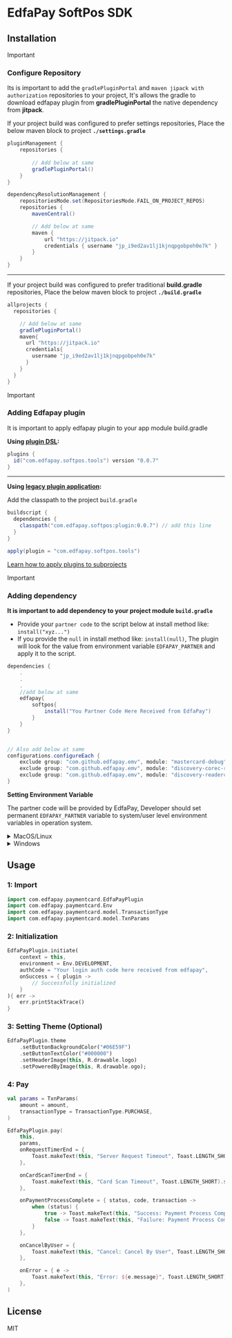 # EdfaPay SoftPos SDK

## Installation

> [!IMPORTANT]
> ### Configure Repository 
> Its is important to add the `gradlePluginPortal` and `maven jipack with authorization` repositories to your project, It's allows the gradle to download edfapay plugin from **gradlePluginPortal** the native dependency from **jitpack**.
>
> If your project build was configured to prefer settings repositories, Place the below maven block to project **`./settings.gradle`**
> ```groovy
> pluginManagement {
>     repositories {
>         
>         // Add below at same
>         gradlePluginPortal()
>     }
> }
>
> dependencyResolutionManagement {
>     repositoriesMode.set(RepositoriesMode.FAIL_ON_PROJECT_REPOS)
>     repositories {
>         mavenCentral()
>
>         // Add below at same
>         maven {
>             url "https://jitpack.io"
>             credentials { username "jp_i9ed2av1lj1kjnqpgobpeh0e7k" }
>         }
>     }
> }
> ```
>
> ***
>
> If your project build was configured to prefer traditional **build.gradle** repositories, Place the below maven block to project **`./build.gradle`**
> ```groovy
> allprojects {
>   repositories {
>
>     // Add below at same
>     gradlePluginPortal()
>     maven{
>       url "https://jitpack.io"
>       credentials{
>         username "jp_i9ed2av1lj1kjnqpgobpeh0e7k"
>       }
>     }
>   }
> }
> ```


> [!IMPORTANT]
> ### Adding Edfapay plugin
> It is important to apply edfapay plugin to your app module build.gradle
>
> **Using [plugin DSL](https://docs.gradle.org/current/userguide/plugins.html#sec:plugins_block):**
> ```groovy
> plugins {
>   id("com.edfapay.softpos.tools") version "0.0.7"
> }
> ```
>
> ***
>
> **Using [legacy plugin application](https://docs.gradle.org/current/userguide/plugins.html#sec:old_plugin_application):**
>
> Add the classpath to the project `build.gradle`
> ```groovy
> buildscript {
>   dependencies {
>     classpath("com.edfapay.softpos:plugin:0.0.7") // add this line
>   }
> }
>
> apply(plugin = "com.edfapay.softpos.tools")
> ```
> [Learn how to apply plugins to subprojects](https://docs.gradle.org/current/userguide/plugins.html#sec:subprojects_plugins_dsl)


> [!IMPORTANT]
> ### Adding dependency
> **It is important to add dependency to your project module `build.gradle`**
> - Provide your `partner code` to the script below at install method like: `install("xyz...")`
> - If you provide the `null` in install method like: `install(null)`, The plugin will look for the value from environment variable `EDFAPAY_PARTNER` and apply it to the script.
> ```groovy
> dependencies {
>     .
>     .
>     .
>     //add below at same
>     edfapay{
>         softpos{
>             install("You Partner Code Here Received from EdfaPay")
>         }
>     }
> }
> 
> 
> // Also add below at same
> configurations.configureEach {
>     exclude group: "com.github.edfapay.emv", module: "mastercard-debug"
>     exclude group: "com.github.edfapay.emv", module: "discovery-corec-release"
>     exclude group: "com.github.edfapay.emv", module: "discovery-readerc-release"
> }
>
> ```
> **Setting Environment Variable**
>
> The partner code will be provided by EdfaPay, Developer should set permanent `EDFAPAY_PARTNER` variable to system/user level environment variables in operation system.
> 
> <details>
> <summary> MacOS/Linux </summary>
>
> Permanent environment variables should be added to the .bash_profile file:
> 1. Open the .bash_profile file with a text editor of your choice. (create file if not exist)
> 2. Scroll down to the end of the .bash_profile file.
> 3. Copy below text and paste to a new line. (replace `your partner code` with actual value received from `EdfaPay`)
>     - export EDFAPAY_PARTNER=your partner code
> 4. Save changes you made to the .bash_profile file.
> 5. Execute the new .bash_profile by either restarting the machine or running command below:
>       - source ~/.bash-profile
> </details>
> <details>
> <summary> Windows </summary>
>
> 1. Open the link below:
>     - https://phoenixnap.com/kb/windows-set-environment-variable#ftoc-heading-4
> 2. Make sure below:
>     - Variable name should be `EDFAPAY_PARTNER`
>     - Variable value should be `your partner code` received from `EdfaPay`
> </details>





## Usage


### 1: Import

```dart
import com.edfapay.paymentcard.EdfaPayPlugin
import com.edfapay.paymentcard.Env
import com.edfapay.paymentcard.model.TransactionType
import com.edfapay.paymentcard.model.TxnParams
```



### 2: Initialization
```dart
EdfaPayPlugin.initiate(
    context = this,
    environment = Env.DEVELOPMENT,
    authCode = "Your login auth code here received from edfapay",
    onSuccess = { plugin ->
        // Successfully initialized
    }
){ err ->
    err.printStackTrace()
}
```



### 3: Setting Theme (Optional)
```dart
EdfaPayPlugin.theme
    .setButtonBackgroundColor("#06E59F")
    .setButtonTextColor("#000000")
    .setHeaderImage(this, R.drawable.logo)
    .setPoweredByImage(this, R.drawable.ogo);
```


### 4: Pay
```kotlin
val params = TxnParams(
    amount = amount,
    transactionType = TransactionType.PURCHASE,
)

EdfaPayPlugin.pay(
    this, 
    params,
    onRequestTimerEnd = {
        Toast.makeText(this, "Server Request Timeout", Toast.LENGTH_SHORT).show()
    },

    onCardScanTimerEnd = {
        Toast.makeText(this, "Card Scan Timeout", Toast.LENGTH_SHORT).show()
    },

    onPaymentProcessComplete = { status, code, transaction ->
        when (status) {
            true -> Toast.makeText(this, "Success: Payment Process Complete", Toast.LENGTH_SHORT).show()
            false -> Toast.makeText(this, "Failure: Payment Process Complete", Toast.LENGTH_SHORT).show()
        }
    },

    onCancelByUser = {
        Toast.makeText(this, "Cancel: Cancel By User", Toast.LENGTH_SHORT).show()
    },

    onError = { e ->
        Toast.makeText(this, "Error: ${e.message}", Toast.LENGTH_SHORT).show()
    },
)
```

## License

MIT
